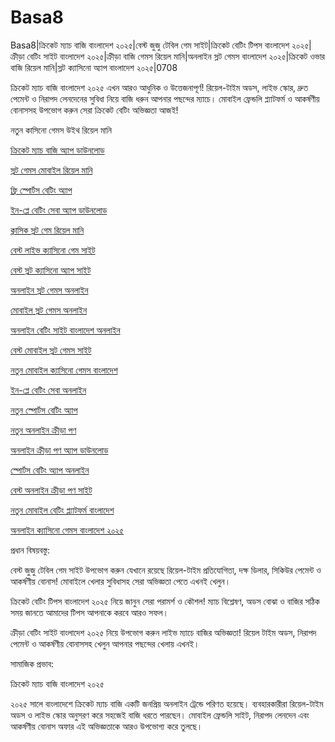 # Basa8
Basa8|ক্রিকেট ম্যাচ বাজি বাংলাদেশ ২০২৫|বেস্ট জুজু টেবিল গেম সাইট|ক্রিকেট বেটিং টিপস বাংলাদেশ ২০২৫|ক্রীড়া বেটিং সাইট বাংলাদেশ ২০২৫|ক্রীড়া বাজি গেমস রিয়েল মানি|অনলাইন স্লট গেমস বাংলাদেশ ২০২৫|ক্রিকেট ওভার বাজি রিয়েল মানি|স্লট ক্যাসিনো অ্যাপ বাংলাদেশ ২০২৫|0708

ক্রিকেট ম্যাচ বাজি বাংলাদেশ ২০২৫ এখন আরও আধুনিক ও উত্তেজনাপূর্ণ! রিয়েল-টাইম অডস, লাইভ স্কোর, দ্রুত পেমেন্ট ও নিরাপদ লেনদেনের সুবিধা নিয়ে বাজি ধরুন আপনার পছন্দের ম্যাচে। মোবাইল ফ্রেন্ডলি প্ল্যাটফর্ম ও আকর্ষণীয় বোনাসসহ উপভোগ করুন সেরা ক্রিকেট বেটিং অভিজ্ঞতা আজই!

নতুন কাসিনো গেমস উইথ রিয়েল মানি

<a href="https://basa29sx.net/">ক্রিকেট ম্যাচ বাজি অ্যাপ ডাউনলোড</a>

<a href="https://basa29wap.net/">স্লট গেমস মোবাইল রিয়েল মানি</a>

<a href="https://basa29wap.com/">ফ্রি স্পোর্টস বেটিং অ্যাপ</a>

<a href="https://basa29now.com/">ইন-প্লে বেটিং সেবা অ্যাপ ডাউনলোড</a>

<a href="https://basa29now.net/">ক্লাসিক স্লট গেম রিয়েল মানি</a>

<a href="https://basa29pro.com/">বেস্ট লাইভ ক্যাসিনো গেম সাইট</a>

<a href="https://basa29pro.net/">বেস্ট স্লট ক্যাসিনো অ্যাপ সাইট</a>

<a href="https://basa29vip.net/">অনলাইন স্লট গেমস অনলাইন</a>

<a href="https://basa29vip.com/">মোবাইল স্লট গেমস অনলাইন</a>

<a href="https://basa29us.com/">অনলাইন বেটিং সাইট বাংলাদেশ অনলাইন</a>

<a href="https://basa30pc.com/">বেস্ট মোবাইল স্লট গেমস সাইট</a>

<a href="https://basa30pc.net/">নতুন মোবাইল ক্যাসিনো গেমস বাংলাদেশ</a>

<a href="https://basa30live.net/">ইন-প্লে বেটিং সেবা অনলাইন</a>

<a href="https://basa30uk.com/">নতুন স্পোর্টস বেটিং অ্যাপ</a>

<a href="https://basa30uk.net/">নতুন অনলাইন ক্রীড়া পণ</a>

<a href="https://basa30hub.com/">অনলাইন ক্রীড়া পণ অ্যাপ ডাউনলোড</a>

<a href="https://basa30hub.net/">স্পোর্টস বেটিং অ্যাপ অনলাইন</a>

<a href="https://basa30sx.com/">বেস্ট অনলাইন ক্রীড়া পণ সাইট</a>

<a href="https://basa30sx.net/">নতুন মোবাইল বেটিং প্ল্যাটফর্ম বাংলাদেশ</a>

<a href="https://basa30wap.net/">অনলাইন ক্যাসিনো গেমস বাংলাদেশ ২০২৫</a>

প্রধান বিষয়বস্তু:

বেস্ট জুজু টেবিল গেম সাইট উপভোগ করুন যেখানে রয়েছে রিয়েল-টাইম প্রতিযোগিতা, দক্ষ ডিলার, সিকিউর পেমেন্ট ও আকর্ষণীয় বোনাস! মোবাইলে খেলার সুবিধাসহ সেরা অভিজ্ঞতা পেতে এখনই খেলুন।

ক্রিকেট বেটিং টিপস বাংলাদেশ ২০২৫ নিয়ে জানুন সেরা পরামর্শ ও কৌশল! ম্যাচ বিশ্লেষণ, অডস বোঝা ও বাজির সঠিক সময় জানতে আমাদের টিপস আপনাকে করবে আরও সফল।

ক্রীড়া বেটিং সাইট বাংলাদেশ ২০২৫ নিয়ে উপভোগ করুন লাইভ ম্যাচে বাজির অভিজ্ঞতা! রিয়েল টাইম অডস, নিরাপদ পেমেন্ট ও আকর্ষণীয় বোনাসসহ খেলুন আপনার পছন্দের খেলায় এখনই।

সামাজিক প্রভাব:

ক্রিকেট ম্যাচ বাজি বাংলাদেশ ২০২৫

২০২৫ সালে বাংলাদেশে ক্রিকেট ম্যাচ বাজি একটি জনপ্রিয় অনলাইন ট্রেন্ডে পরিণত হয়েছে। ব্যবহারকারীরা রিয়েল-টাইম অডস ও লাইভ স্কোর অনুসরণ করে সহজেই বাজি ধরতে পারছেন। মোবাইল ফ্রেন্ডলি সাইট, নিরাপদ লেনদেন এবং আকর্ষণীয় বোনাস অফার এই অভিজ্ঞতাকে আরও উপভোগ্য করে তুলছে।

